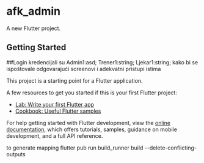 # afk_admin

A new Flutter project.

## Getting Started

##Login kredencijali su Admin1:asd; Trener1:string; Ljekar1:string; kako bi se ispoštovale odgovarajući screenovi i adekvatni pristupi istima

This project is a starting point for a Flutter application.

A few resources to get you started if this is your first Flutter project:

- [Lab: Write your first Flutter app](https://docs.flutter.dev/get-started/codelab)
- [Cookbook: Useful Flutter samples](https://docs.flutter.dev/cookbook)

For help getting started with Flutter development, view the
[online documentation](https://docs.flutter.dev/), which offers tutorials,
samples, guidance on mobile development, and a full API reference.

to generate mapping
flutter pub run build_runner build --delete-conflicting-outputs
